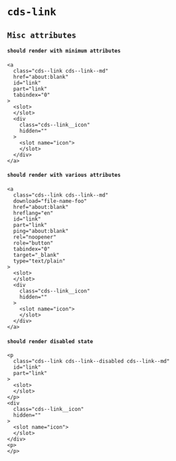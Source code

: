 # `cds-link`

## `Misc attributes`

####   `should render with minimum attributes`

```
<a
  class="cds--link cds--link--md"
  href="about:blank"
  id="link"
  part="link"
  tabindex="0"
>
  <slot>
  </slot>
  <div
    class="cds--link__icon"
    hidden=""
  >
    <slot name="icon">
    </slot>
  </div>
</a>

```

####   `should render with various attributes`

```
<a
  class="cds--link cds--link--md"
  download="file-name-foo"
  href="about:blank"
  hreflang="en"
  id="link"
  part="link"
  ping="about:blank"
  rel="noopener"
  role="button"
  tabindex="0"
  target="_blank"
  type="text/plain"
>
  <slot>
  </slot>
  <div
    class="cds--link__icon"
    hidden=""
  >
    <slot name="icon">
    </slot>
  </div>
</a>

```

####   `should render disabled state`

```
<p
  class="cds--link cds--link--disabled cds--link--md"
  id="link"
  part="link"
>
  <slot>
  </slot>
</p>
<div
  class="cds--link__icon"
  hidden=""
>
  <slot name="icon">
  </slot>
</div>
<p>
</p>

```

